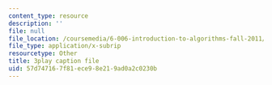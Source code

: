 ```yaml
---
content_type: resource
description: ''
file: null
file_location: /coursemedia/6-006-introduction-to-algorithms-fall-2011/57d747167f81ece98e219ad0a2c0230b_9Jry5-82I68.srt
file_type: application/x-subrip
resourcetype: Other
title: 3play caption file
uid: 57d74716-7f81-ece9-8e21-9ad0a2c0230b
---
```

